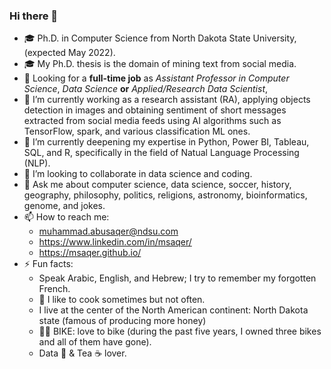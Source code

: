 ### Hi there 👋
 - 🎓 Ph.D. in Computer Science from North Dakota State University, (expected May 2022). 
 - 🎓 My Ph.D. thesis is the domain of mining text from social media.
 - 👯 Looking for a **full-time job** as *Assistant Professor in Computer Science*, *Data Science* **or** *Applied/Research Data Scientist*,
 - 🔭 I’m currently working as a research assistant (RA), applying objects detection in images and obtaining sentiment of short messages extracted from social media feeds using AI algorithms such as TensorFlow, spark, and various classification ML ones.
 - 🌱 I’m currently deepening my expertise in Python, Power BI, Tableau, SQL, and R, specifically in the field of Natual Language Processing (NLP).
 - 👯 I’m looking to collaborate in data science and coding.
 - 💬 Ask me about computer science, data science, soccer, history, geography, philosophy, politics, religions, astronomy, bioinformatics, genome, and jokes.
 - 📫 How to reach me:
      - muhammad.abusaqer@ndsu.com
      - https://www.linkedin.com/in/msaqer/
      - https://msaqer.github.io/
- ⚡ Fun facts:
    - Speak Arabic, English, and Hebrew; I try to remember my forgotten French. 
    - 🌱 I like to cook sometimes but not often.
    - I live at the center of the North American continent: North Dakota state (famous of producing more honey)
    - 🚴‍♀️ BIKE: love to bike (during the past five years, I owned three bikes and all of them have gone).
    - Data 💛 & Tea ☕ lover.


